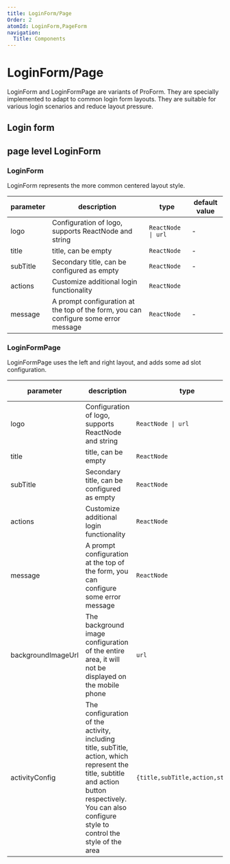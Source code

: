 ```yaml
---
title: LoginForm/Page
Order: 2
atomId: LoginForm,PageForm
navigation:
  Title: Components
---
```


# LoginForm/Page

LoginForm and LoginFormPage are variants of ProForm. They are specially implemented to adapt to common login form layouts. They are suitable for various login scenarios and reduce layout pressure.

## Login form

<code src="./demos/login-form"  background="var(--main-bg-color)" oldtitle="login-form"></code>

## page level LoginForm

<code src="./demos/login-form-page.tsx"  background="var(--main-bg-color)" oldtitle="Page level form"></code>

### LoginForm

LoginForm represents the more common centered layout style.

| parameter | description | type | default value |
| --- | --- | --- | --- |
| logo | Configuration of logo, supports ReactNode and string | `ReactNode \| url` | - |
| title | title, can be empty | `ReactNode` | - |
| subTitle | Secondary title, can be configured as empty | `ReactNode` | - |
| actions | Customize additional login functionality | `ReactNode` |
| message | A prompt configuration at the top of the form, you can configure some error message | `ReactNode` | - |

### LoginFormPage

LoginFormPage uses the left and right layout, and adds some ad slot configuration.

| parameter | description | type | default value |
| --- | --- | --- | --- |
| logo | Configuration of logo, supports ReactNode and string | `ReactNode \| url` | - |
| title | title, can be empty | `ReactNode` | - |
| subTitle | Secondary title, can be configured as empty | `ReactNode` | - |
| actions | Customize additional login functionality | `ReactNode` |
| message | A prompt configuration at the top of the form, you can configure some error message | `ReactNode` | - |
| backgroundImageUrl | The background image configuration of the entire area, it will not be displayed on the mobile phone | `url` | - |
| activityConfig | The configuration of the activity, including title, subTitle, action, which represent the title, subtitle and action button respectively. You can also configure style to control the style of the area | `{title,subTitle,action,style}` | - |
